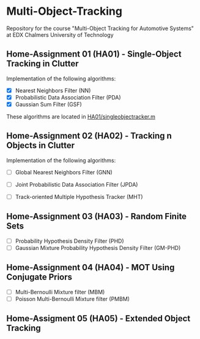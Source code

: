 # Multi-Object-Tracking
Repository for the course "Multi-Object Tracking for Automotive Systems" at EDX Chalmers University of Technology

## Home-Assignment 01 (HA01) - Single-Object Tracking in Clutter
Implementation of the following algorithms:
- [x] Nearest Neighbors Filter (NN)
- [x] Probabilistic Data Association Filter (PDA)
- [x] Gaussian Sum Filter (GSF)

These algorithms are located in [HA01/singleobjectracker.m](https://github.com/lucasrm25/Multi-Object-Tracking/blob/HA01_implementation/HA01/singleobjectracker.m)

## Home-Assignment 02 (HA02) - Tracking n Objects in Clutter
Implementation of the following algorithms:
- [ ] Global Nearest Neighbors Filter (GNN)
- [ ] Joint Probabilistic Data Association Filter (JPDA)
- [ ] Track-oriented Multiple Hypothesis Tracker (MHT)


## Home-Assignment 03 (HA03) - Random Finite Sets
- [ ] Probability Hypothesis Density Filter (PHD)
- [ ] Gaussian Mixture Probability Hypothesis Density Filter (GM-PHD)

## Home-Assignment 04 (HA04) - MOT Using Conjugate Priors
- [ ] Multi-Bernoulli Mixture filter (MBM)
- [ ] Poisson Multi-Bernoulli Mixture filter (PMBM)

## Home-Assigment 05 (HA05) - Extended Object Tracking
